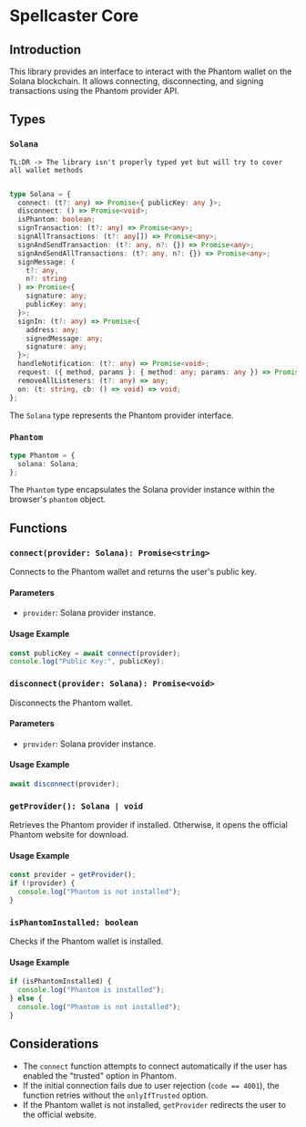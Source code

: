 # Spellcaster Core

## Introduction

This library provides an interface to interact with the Phantom wallet on the Solana blockchain. It allows connecting, disconnecting, and signing transactions using the Phantom provider API.

## Types

### `Solana`

```TL:DR -> The library isn't properly typed yet but will try to cover all wallet methods```

```typescript

type Solana = {
  connect: (t?: any) => Promise<{ publicKey: any }>;
  disconnect: () => Promise<void>;
  isPhantom: boolean;
  signTransaction: (t?: any) => Promise<any>;
  signAllTransactions: (t?: any[]) => Promise<any>;
  signAndSendTransaction: (t?: any, n?: {}) => Promise<any>;
  signAndSendAllTransactions: (t?: any, n?: {}) => Promise<any>;
  signMessage: (
    t?: any,
    n?: string
  ) => Promise<{
    signature: any;
    publicKey: any;
  }>;
  signIn: (t?: any) => Promise<{
    address: any;
    signedMessage: any;
    signature: any;
  }>;
  handleNotification: (t?: any) => Promise<void>;
  request: ({ method, params }: { method: any; params: any }) => Promise<any>;
  removeAllListeners: (t?: any) => any;
  on: (t: string, cb: () => void) => void;
};

```

The `Solana` type represents the Phantom provider interface.

### `Phantom`

```typescript
type Phantom = {
  solana: Solana;
};
```

The `Phantom` type encapsulates the Solana provider instance within the browser's `phantom` object.

## Functions

### `connect(provider: Solana): Promise<string>`

Connects to the Phantom wallet and returns the user's public key.

#### Parameters

- `provider`: Solana provider instance.

#### Usage Example

```typescript
const publicKey = await connect(provider);
console.log("Public Key:", publicKey);
```

### `disconnect(provider: Solana): Promise<void>`

Disconnects the Phantom wallet.

#### Parameters

- `provider`: Solana provider instance.

#### Usage Example

```typescript
await disconnect(provider);
```

### `getProvider(): Solana | void`

Retrieves the Phantom provider if installed. Otherwise, it opens the official Phantom website for download.

#### Usage Example

```typescript
const provider = getProvider();
if (!provider) {
  console.log("Phantom is not installed");
}
```

### `isPhantomInstalled: boolean`

Checks if the Phantom wallet is installed.

#### Usage Example

```typescript
if (isPhantomInstalled) {
  console.log("Phantom is installed");
} else {
  console.log("Phantom is not installed");
}
```

## Considerations

- The `connect` function attempts to connect automatically if the user has enabled the "trusted" option in Phantom.
- If the initial connection fails due to user rejection (`code == 4001`), the function retries without the `onlyIfTrusted` option.
- If the Phantom wallet is not installed, `getProvider` redirects the user to the official website.
